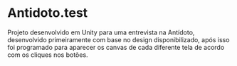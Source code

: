 # Antidoto.test
 
Projeto desenvolvido em Unity para uma entrevista na Antídoto, desenvolvido primeiramente com base no design disponibilizado, após isso foi programado para aparecer os canvas de cada diferente tela de acordo com os cliques nos botões.
